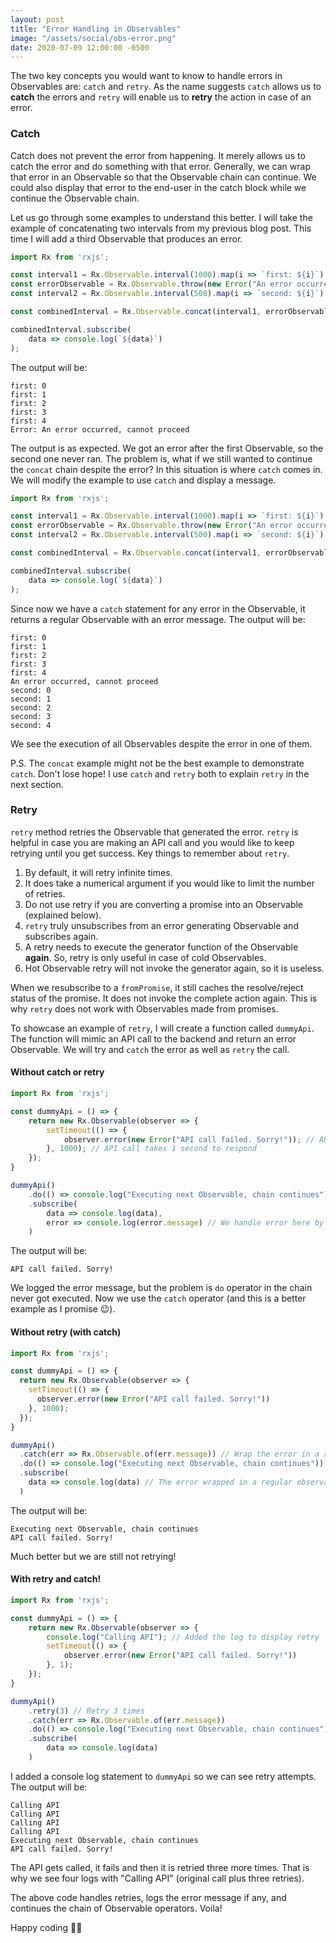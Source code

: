 ```yaml
---
layout: post
title: "Error Handling in Observables"
image: "/assets/social/obs-error.png"
date: 2020-07-09 12:00:00 -0500
---
```


The two key concepts you would want to know to handle errors in Observables are: `catch` and `retry`. As the name suggests `catch` allows us to **catch** the errors and `retry` will enable us to **retry** the action in case of an error.

### Catch

Catch does not prevent the error from happening. It merely allows us to catch the error and do something with that error. Generally, we can wrap that error in an Observable so that the Observable chain can continue. We could also display that error to the end-user in the catch block while we continue the Observable chain.

Let us go through some examples to understand this better. I will take the example of concatenating two intervals from my previous blog post. This time I will add a third Observable that produces an error.

```javascript
import Rx from 'rxjs';

const interval1 = Rx.Observable.interval(1000).map(i => `first: ${i}`).take(5);
const errorObservable = Rx.Observable.throw(new Error("An error occurred, cannot proceed"));
const interval2 = Rx.Observable.interval(500).map(i => `second: ${i}`).take(5);

const combinedInterval = Rx.Observable.concat(interval1, errorObservable, interval2);

combinedInterval.subscribe(
    data => console.log(`${data}`)
);
```

The output will be:

```console
first: 0
first: 1
first: 2
first: 3
first: 4
Error: An error occurred, cannot proceed
```

The output is as expected. We got an error after the first Observable, so the second one never ran. The problem is, what if we still wanted to continue the `concat` chain despite the error? In this situation is where `catch` comes in. We will modify the example to use `catch` and display a message.

```javascript
import Rx from 'rxjs';

const interval1 = Rx.Observable.interval(1000).map(i => `first: ${i}`).take(5);
const errorObservable = Rx.Observable.throw(new Error("An error occurred, cannot proceed")).catch(e => Rx.Observable.of(e.message));
const interval2 = Rx.Observable.interval(500).map(i => `second: ${i}`).take(5);

const combinedInterval = Rx.Observable.concat(interval1, errorObservable, interval2);

combinedInterval.subscribe(
    data => console.log(`${data}`)
);
```

Since now we have a `catch` statement for any error in the Observable, it returns a regular Observable with an error message. The output will be:

```console
first: 0
first: 1
first: 2
first: 3
first: 4
An error occurred, cannot proceed
second: 0
second: 1
second: 2
second: 3
second: 4
```

We see the execution of all Observables despite the error in one of them.

P.S. The `concat` example might not be the best example to demonstrate `catch`. Don't lose hope! I use `catch` and `retry` both to explain `retry` in the next section.

### Retry

`retry` method retries the Observable that generated the error. `retry` is helpful in case you are making an API call and you would like to keep retrying until you get success. Key things to remember about `retry`.

1. By default, it will retry infinite times.
2. It does take a numerical argument if you would like to limit the number of retries.
3. Do not use retry if you are converting a promise into an Observable (explained below).
4. `retry` truly unsubscribes from an error generating Observable and subscribes again.
5. A retry needs to execute the generator function of the Observable **again**. So, retry is only useful in case of cold Observables.
6. Hot Observable retry will not invoke the generator again, so it is useless.

When we resubscribe to a `fromPromise`, it still caches the resolve/reject status of the promise. It does not invoke the complete action again. This is why `retry` does not work with Observables made from promises.

To showcase an example of `retry`, I will create a function called `dummyApi`. The function will mimic an API call to the backend and return an error Observable. We will try and `catch` the error as well as `retry` the call.

#### Without catch or retry
```javascript
import Rx from 'rxjs';

const dummyApi = () => {
    return new Rx.Observable(observer => {
        setTimeout(() => {
            observer.error(new Error("API call failed. Sorry!")); // API call responds with an error
        }, 1000); // API call takes 1 second to respond
    });
}

dummyApi()
    .do(() => console.log("Executing next Observable, chain continues"))
    .subscribe(
        data => console.log(data),
        error => console.log(error.message) // We handle error here by displaying the message
    )
```

The output will be:

```console
API call failed. Sorry!
```

We logged the error message, but the problem is `do` operator in the chain never got executed. Now we use the `catch` operator (and this is a better example as I promise 😉).

#### Without retry (with catch)

```javascript
import Rx from 'rxjs';

const dummyApi = () => {
  return new Rx.Observable(observer => {
    setTimeout(() => {
      observer.error(new Error("API call failed. Sorry!"))
    }, 1000);
  });
}

dummyApi()
  .catch(err => Rx.Observable.of(err.message)) // Wrap the error in a regular Observable so chain continues
  .do(() => console.log("Executing next Observable, chain continues")) // `do` operator logs the message
  .subscribe(
    data => console.log(data) // The error wrapped in a regular observable could not be logged
  )
```

The output will be:

```console
Executing next Observable, chain continues
API call failed. Sorry!
```

Much better but we are still not retrying!

#### With retry and catch!

```javascript
import Rx from 'rxjs';

const dummyApi = () => {
    return new Rx.Observable(observer => {
        console.log("Calling API"); // Added the log to display retry
        setTimeout(() => {
            observer.error(new Error("API call failed. Sorry!"))
        }, 1);
    });
}

dummyApi()
    .retry(3) // Retry 3 times
    .catch(err => Rx.Observable.of(err.message))
    .do(() => console.log("Executing next Observable, chain continues"))
    .subscribe(
        data => console.log(data)
    )
```

I added a console log statement to `dummyApi` so we can see retry attempts. The output will be:

```console
Calling API
Calling API
Calling API
Calling API
Executing next Observable, chain continues
API call failed. Sorry!
```

The API gets called, it fails and then it is retried three more times. That is why we see four logs with "Calling API" (original call plus three retries).

The above code handles retries, logs the error message if any, and continues the chain of Observable operators. Voila!

Happy coding 👋🏼
